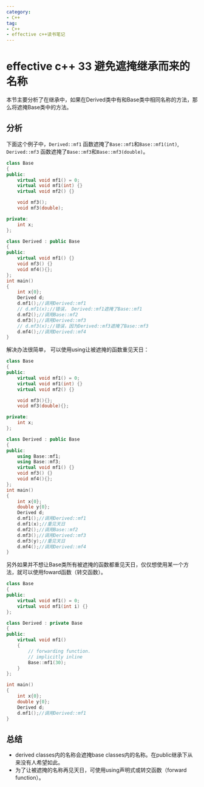 ```yaml
---
category: 
- C++
tag:
- C++
- effective c++读书笔记
---
```


# effective c++ 33 避免遮掩继承而来的名称

本节主要分析了在继承中，如果在Derived类中有和Base类中相同名称的方法，那么将遮掩Base类中的方法。

## 分析

下面这个例子中，```Derived::mf1``` 函数遮掩了```Base::mf1```和```Base::mf1(int)```, ```Derived::mf3``` 函数遮掩了```Base::mf3```和```Base::mf3(double)```。

```cpp
class Base
{
public:
	virtual void mf1() = 0;
	virtual void mf1(int) {}
	virtual void mf2() {}

	void mf3();
	void mf3(double);

private:
	int x;
};

class Derived : public Base
{
public:
	virtual void mf1() {}
	void mf3() {}
	void mf4(){};
};
int main()
{
	int x{0};
	Derived d;
	d.mf1();//调用Derived::mf1
	// d.mf1(x);//错误， Derived::mf1遮掩了Base::mf1
	d.mf2();//调用Base::mf2
	d.mf3();//调用Derived::mf3
	// d.mf3(x);//错误，因为Derived::mf3遮掩了Base::mf3
	d.mf4();//调用Derived::mf4
}
```

解决办法很简单， 可以使用using让被遮掩的函数重见天日：

```cpp
class Base
{
public:
	virtual void mf1() = 0;
	virtual void mf1(int) {}
	virtual void mf2() {}

	void mf3(){};
	void mf3(double){};

private:
	int x;
};

class Derived : public Base
{
public:
	using Base::mf1;
	using Base::mf3;
	virtual void mf1() {}
	void mf3() {}
	void mf4(){};
};
int main()
{
	int x{0};
	double y{0};
	Derived d;
	d.mf1();//调用Derived::mf1
	d.mf1(x);//重见天日
	d.mf2();//调用Base::mf2
	d.mf3();//调用Derived::mf3
	d.mf3(y);//重见天日
	d.mf4();//调用Derived::mf4
}
```

另外如果并不想让Base类所有被遮掩的函数都重见天日，仅仅想使用某一个方法，就可以使用foward函数（转交函数）。

```cpp
class Base
{
public:
	virtual void mf1() = 0;
	virtual void mf1(int i) {}
};

class Derived : private Base
{
public:
	virtual void mf1()
	{
		// forwarding function.
		// implicitly inline
		Base::mf1(30);
	}
};

int main()
{
	int x{0};
	double y{0};
	Derived d;
	d.mf1();//调用Derived::mf1
}
```

## 总结

- derived classes内的名称会遮掩base classes内的名称。在public继承下从来没有人希望如此。
- 为了让被遮掩的名称再见天日，可使用using声明式或转交函数（forward function）。


